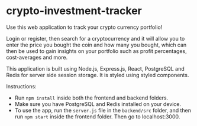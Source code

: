 # crypto-investment-tracker

Use this web application to track your crypto currency portfolio!

Login or register, then search for a cryptocurrency and it will allow you to enter the price you bought the coin and how many you bought, which can then be used to gain insights on your portfolio such as profit percentages, cost-averages and more. 

This application is built using Node.js, Express.js, React, PostgreSQL and Redis for server side session storage. It is styled using styled components. 

Instructions:
- Run `npm install` inside both the frontend and backend folders.
- Make sure you have PostgreSQL and Redis installed on your device.
- To use the app, run the `server.js` file in the `backend/src` folder, and then run `npm start` inside the frontend folder. Then go to localhost:3000. 



